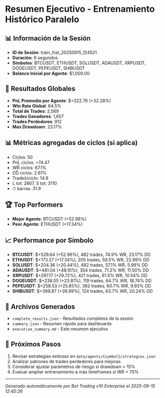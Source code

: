 # Resumen Ejecutivo - Entrenamiento Histórico Paralelo

## 📊 Información de la Sesión
- **ID de Sesión**: train_hist_20250915_124521
- **Duración**: 6 segundos
- **Símbolos**: BTCUSDT, ETHUSDT, SOLUSDT, ADAUSDT, XRPUSDT, DOGEUSDT, PEPEUSDT, SHIBUSDT
- **Balance Inicial por Agente**: $1,000.00

## 🎯 Resultados Globales
- **PnL Promedio por Agente**: $+322.76 (+32.28%)
- **Win Rate Global**: 64.5%
- **Total de Trades**: 2,569
- **Trades Ganadores**: 1,657
- **Trades Perdedores**: 912
- **Max Drawdown**: 23.17%

## 📊 Métricas agregadas de ciclos (si aplica)
- Ciclos: 50
- PnL̄ ciclos: +74.47
- WR̄ ciclos: 67.1%
- DD̄ ciclos: 2.61%
- Trades̄/ciclo: 14.9
- L tot: 2867, S tot: 3110
- ⏱̄ barras: 31.9


## 🏆 Top Performers
- **Mejor Agente**: BTCUSDT (+52.96%)
- **Peor Agente**: ETHUSDT (+17.34%)

## 📈 Performance por Símbolo
- **BTCUSDT**: $+529.64 (+52.96%), 482 trades, 74.9% WR, 23.17% DD
- **ETHUSDT**: $+173.37 (+17.34%), 205 trades, 59.5% WR, 22.99% DD
- **SOLUSDT**: $+204.36 (+20.44%), 482 trades, 57.1% WR, 5.99% DD
- **ADAUSDT**: $+481.04 (+48.10%), 354 trades, 71.2% WR, 11.50% DD
- **XRPUSDT**: $+297.17 (+29.72%), 421 trades, 61.5% WR, 10.54% DD
- **DOGEUSDT**: $+238.05 (+23.81%), 119 trades, 64.7% WR, 18.74% DD
- **PEPEUSDT**: $+258.53 (+25.85%), 382 trades, 60.7% WR, 9.93% DD
- **SHIBUSDT**: $+399.87 (+39.99%), 124 trades, 63.7% WR, 20.24% DD

## 📁 Archivos Generados
- `complete_results.json` - Resultados completos de la sesión
- `summary.json` - Resumen rápido para dashboards
- `executive_summary.md` - Este resumen ejecutivo

## 🎯 Próximos Pasos
1. Revisar estrategias exitosas en `data/agents/{symbol}/strategies.json`
2. Analizar patrones de trades perdedores para mejoras
3. Considerar ajustar parámetros de riesgo si drawdown > 15%
4. Evaluar ampliar entrenamiento a más timeframes si WR > 70%

---
*Generado automáticamente por Bot Trading v10 Enterprise el 2025-09-15 12:45:26*
